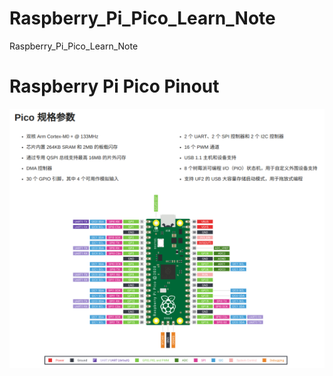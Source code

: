 # Raspberry_Pi_Pico_Learn_Note
Raspberry_Pi_Pico_Learn_Note

# Raspberry Pi Pico Pinout

![alt text](image-1.png)